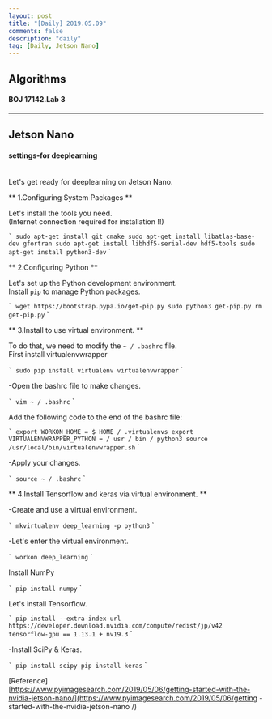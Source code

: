 ```yaml
---
layout: post
title: "[Daily] 2019.05.09"
comments: false
description: "daily"
tag: [Daily, Jetson Nano]
---
```


## Algorithms
#### BOJ 17142.Lab 3

---

## Jetson Nano
#### settings-for deeplearning
<br>
Let's get ready for deeplearning on Jetson Nano.

** 1.Configuring System Packages ** <br>

Let's install the tools you need. <br>
(Internet connection required for installation !!)

`` `
sudo apt-get install git cmake
sudo apt-get install libatlas-base-dev gfortran
sudo apt-get install libhdf5-serial-dev hdf5-tools
sudo apt-get install python3-dev
`` `

** 2.Configuring Python ** <br>

Let's set up the Python development environment. <br>
Install `pip` to manage Python packages.

`` `
wget https://bootstrap.pypa.io/get-pip.py
sudo python3 get-pip.py
rm get-pip.py
`` `

** 3.Install to use virtual environment. ** <br>

To do that, we need to modify the `~ / .bashrc` file. <br>
First install virtualenvwrapper

`` `
sudo pip install virtualenv virtualenvwrapper
`` `

-Open the bashrc file to make changes.

`` `
vim ~ / .bashrc
`` `

Add the following code to the end of the bashrc file:

`` `
export WORKON_HOME = $ HOME / .virtualenvs
export VIRTUALENVWRAPPER_PYTHON = / usr / bin / python3
source /usr/local/bin/virtualenvwrapper.sh
`` `

-Apply your changes.

`` `
source ~ / .bashrc
`` `

** 4.Install Tensorflow and keras via virtual environment. ** <br>

-Create and use a virtual environment.

`` `
mkvirtualenv deep_learning -p python3
`` `

-Let's enter the virtual environment.

`` `
workon deep_learning
`` `

Install NumPy

`` `
pip install numpy
`` `

Let's install Tensorflow.

`` `
pip install --extra-index-url https://developer.download.nvidia.com/compute/redist/jp/v42 tensorflow-gpu == 1.13.1 + nv19.3
`` `

-Install SciPy & Keras.

`` `
pip install scipy
pip install keras
`` `

[Reference] <br>
[https://www.pyimagesearch.com/2019/05/06/getting-started-with-the-nvidia-jetson-nano/](https://www.pyimagesearch.com/2019/05/06/getting -started-with-the-nvidia-jetson-nano /)
